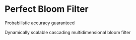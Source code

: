 # Perfect Bloom Filter
Probabilistic accuracy guaranteed

Dynamically scalable cascading multidimensional bloom filter 
